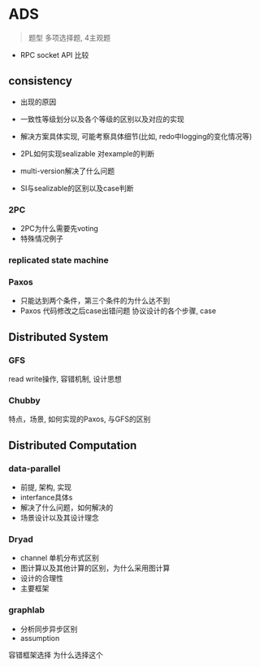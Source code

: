 # ADS

> 题型 多项选择题, 4主观题

- RPC socket API 比较

## consistency

- 出现的原因
- 一致性等级划分以及各个等级的区别以及对应的实现
- 解决方案具体实现, 可能考察具体细节(比如, redo中logging的变化情况等)

- 2PL如何实现sealizable 对example的判断
- multi-version解决了什么问题
- SI与sealizable的区别以及case判断

### 2PC
- 2PC为什么需要先voting
- 特殊情况例子  

### replicated state machine

### Paxos
- 只能达到两个条件，第三个条件的为什么达不到
- Paxos 代码修改之后case出错问题 协议设计的各个步骤, case

## Distributed System

### GFS
read write操作, 容错机制, 设计思想

### Chubby
特点，场景, 如何实现的Paxos, 与GFS的区别

## Distributed Computation

### data-parallel
- 前提, 架构, 实现
- interfance具体s
- 解决了什么问题，如何解决的
- 场景设计以及其设计理念

### Dryad
- channel 单机分布式区别
- 图计算以及其他计算的区别，为什么采用图计算
- 设计的合理性
- 主要框架

### graphlab
- 分析同步异步区别
- assumption

容错框架选择
为什么选择这个













